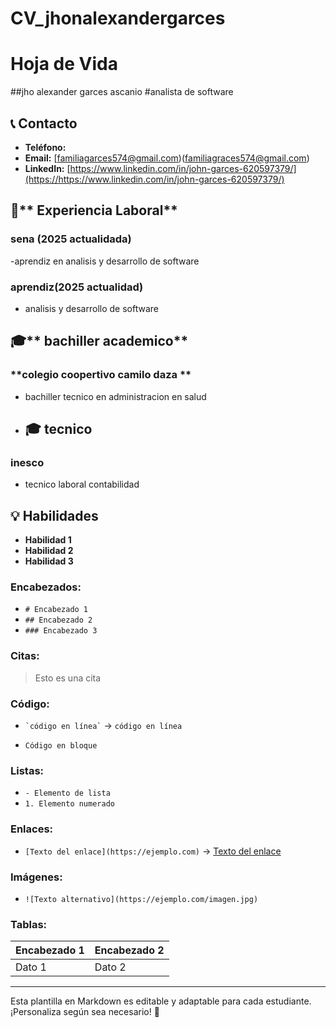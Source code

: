 # CV_jhonalexandergarces
# Hoja de Vida

##jho alexander garces ascanio
#analista de software

## 📞 Contacto
- **Teléfono:** 
- **Email:** [familiagarces574@gmail.com)(familiagraces574@gmail.com)
- **LinkedIn:** [https://www.linkedin.com/in/john-garces-620597379/](https://https://www.linkedin.com/in/john-garces-620597379/)

## 🏢** Experiencia Laboral**
### **sena** (2025 actualidada)
-aprendiz en  analisis y desarrollo de software

### **aprendiz**(2025 actualidad)
- analisis y desarrollo de software

## 🎓** bachiller academico**
### **colegio coopertivo camilo daza **
- bachiller tecnico en administracion en salud 
- ## 🎓 **tecnico**
### inesco
- tecnico laboral contabilidad


## 💡 Habilidades
- **Habilidad 1**
- **Habilidad 2**
- **Habilidad 3**


### **Encabezados:**
- `# Encabezado 1`
- `## Encabezado 2`
- `### Encabezado 3`

### **Citas:**
> Esto es una cita

### **Código:**
- `` `código en línea` `` → `código en línea`
- ```
  Código en bloque
  ```

### **Listas:**
- `- Elemento de lista`
- `1. Elemento numerado`

### **Enlaces:**
- `[Texto del enlace](https://ejemplo.com)` → [Texto del enlace](https://ejemplo.com)

### **Imágenes:**
- `![Texto alternativo](https://ejemplo.com/imagen.jpg)`

### **Tablas:**
| Encabezado 1 | Encabezado 2 |
|-------------|-------------|
| Dato 1     | Dato 2      |

---

Esta plantilla en Markdown es editable y adaptable para cada estudiante. ¡Personaliza según sea necesario! 🎯


